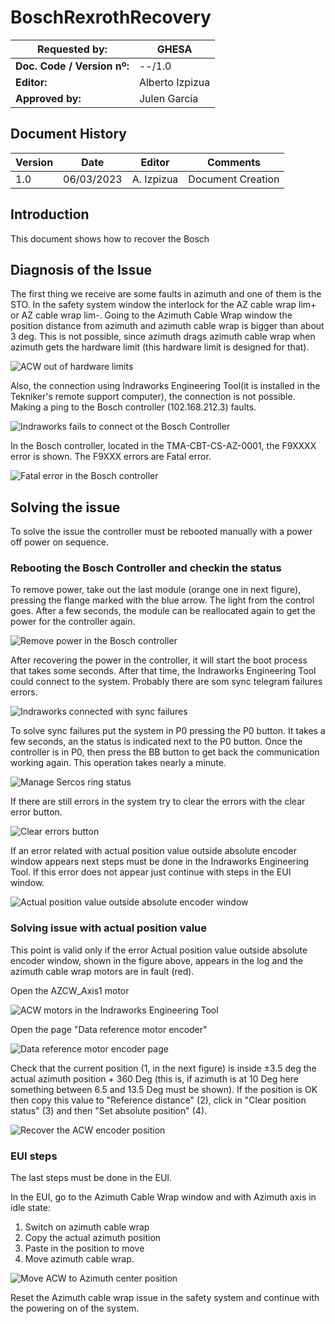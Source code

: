 # BoschRexrothRecovery

| **Requested by:** | **GHESA** |
| --- | --- |
| **Doc. Code / Version nº:** | --/1.0 |
| **Editor:** | Alberto Izpizua |
| **Approved by:** | Julen García |



## Document History

|Version|Date|Editor|Comments|
|--|--|--|--|
|1.0|06/03/2023|A. Izpizua|Document Creation|


## Introduction

This document shows how to recover the Bosch 

## Diagnosis of the Issue

The first thing we receive are some faults in azimuth and one of them is the STO. In the safety system window the interlock for the AZ cable wrap lim+ or AZ cable wrap lim-.
Going to the Azimuth Cable Wrap window the position distance from azimuth and azimuth cable wrap is bigger than about 3 deg. This is not possible, since azimuth drags azimuth cable wrap when azimuth gets the hardware limit (this hardware limit is designed for that).

![ACW out of hardware limits](Figures/AcwOutOfHardwareLimits.png) 

Also, the connection using Indraworks Engineering Tool(it is installed in the Tekniker's remote support computer), the connection is not possible. Making a ping to the Bosch controller (102.168.212.3) faults.

![Indraworks fails to connect ot the Bosch Controller](Figures/IndraworksFailsConnection.png)

In the Bosch controller, located in the TMA-CBT-CS-AZ-0001, the F9XXXX error is shown. The F9XXX errors are Fatal error.

![Fatal error in the Bosch controller](Figures/BoschControllerShowingFatalError.png)

## Solving the issue

To solve the issue the controller must be rebooted manually with a power off power on sequence. 

### Rebooting the Bosch Controller and checkin the status
To remove power, take out the last module (orange one in next figure), pressing the flange marked with the blue arrow. The light from the control goes. After a few seconds, the module can be reallocated again to get the power for the controller again.

![Remove power in the Bosch controller](Figures/PowerOffBoschController.png)

After recovering the power in the controller, it will start the boot process that takes some seconds. After that time, the Indraworks Engineering Tool could connect to the system. Probably there are som sync telegram failures errors. 

![Indraworks connected with sync failures](Figures/FirstIndraworksConnectionWithFailures.png)

To solve sync failures put the system in P0 pressing the P0 button. It takes a few seconds, an the status is indicated next to the P0 button. Once the controller is in P0, then press the BB button to get back the communication working again. This operation takes nearly a minute.

![Manage Sercos ring status](Figures/ManageSercosRingStatus.png)

If there are still errors in the system try to clear the errors with the clear error button.

![Clear errors button](Figures/ClearErrorsButton.png)

If an error related with actual position value outside absolute encoder window appears next steps must be done in the Indraworks Engineering Tool. If this error does not appear just continue with steps in the EUI window.

![Actual position value outside absolute encoder window](Figures/EncoderError.png)

### Solving issue with actual position value

This point is valid only if the error Actual position value outside absolute encoder window, shown in the figure above, appears in the log and the azimuth cable wrap motors are in fault (red).

Open the AZCW_Axis1 motor

![ACW motors in the Indraworks Engineering Tool](Figures/ACW_Motors.png)

Open the page "Data reference motor encoder"

![Data reference motor encoder page](Figures/DataReferenceMotorEncoder.png)

Check that the current position (1, in the next figure) is inside ±3.5 deg the actual azimuth position + 360 Deg (this is, if azimuth is at 10 Deg here  something between 6.5 and 13.5 Deg must be shown). If the position is OK then copy this value to "Reference distance" (2), click in "Clear position status" (3) and then "Set absolute position" (4).

![Recover the ACW encoder position](Figures/RecoverAcwEncoderPosition.png)

### EUI steps

The last steps must be done in the EUI.

In the EUI, go to the Azimuth Cable Wrap window and with Azimuth axis in idle state:

1. Switch on azimuth cable wrap
2. Copy the actual azimuth position
3. Paste in the position to move
4. Move azimuth cable wrap.

![Move ACW to Azimuth center position](Figures/MoveAcwToAzimuthCenterPosition.png)

Reset the Azimuth cable wrap issue in the safety system and continue with the powering on of the system.



